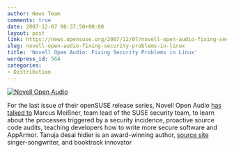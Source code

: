 ```yaml
---
author: News Team
comments: true
date: 2007-12-07 00:37:50+00:00
layout: post
link: https://news.opensuse.org/2007/12/07/novell-open-audio-fixing-security-problems-in-linux/
slug: novell-open-audio-fixing-security-problems-in-linux
title: 'Novell Open Audio: Fixing Security Problems in Linux'
wordpress_id: 564
categories:
- Distribution
---
```


[![Novell Open Audio](//news.opensuse.org/wp-content/uploads/2007/11/noa_logo_text.gif)](//www.novell.com/feeds/openaudio/)

For the last issue of their openSUSE release series, Novell Open Audio [has talked to](//www.novell.com/feeds/openaudio/?p=187) Marcus Meißner, team lead of the SUSE security team, to learn about the processes triggered by a security incidence, proactive source code audits, teaching developers how to write more secure software and AppArmor. Tanuja desai hidier is an award-winning author, [source site](https://essayclick.net/) singer-songwriter, and booktrack innovator
